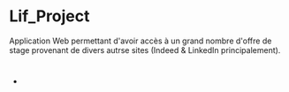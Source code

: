 # Lif_Project
Application Web permettant d'avoir accès à un grand nombre d'offre de stage provenant de divers autrse sites (Indeed & LinkedIn principalement).

# 
- 
